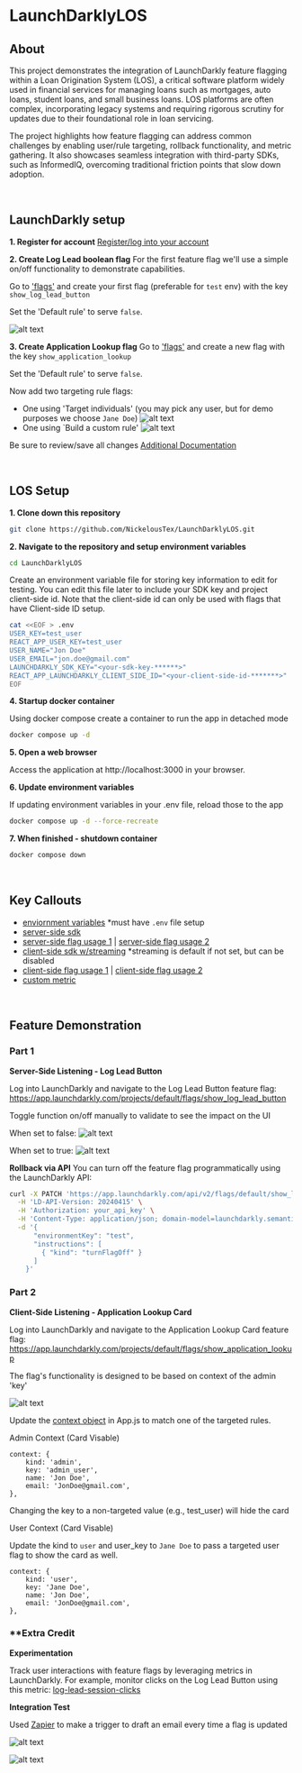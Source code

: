 # LaunchDarklyLOS

## About
This project demonstrates the integration of LaunchDarkly feature flagging within a Loan Origination System (LOS), a critical software platform widely used in financial services for managing loans such as mortgages, auto loans, student loans, and small business loans. LOS platforms are often complex, incorporating legacy systems and requiring rigorous scrutiny for updates due to their foundational role in loan servicing.

The project highlights how feature flagging can address common challenges by enabling user/rule targeting, rollback functionality, and metric gathering. It also showcases seamless integration with third-party SDKs, such as InformedIQ, overcoming traditional friction points that slow down adoption.

<br/>

## LaunchDarkly setup
**1. Register for account**
[Register/log into your account](https://app.launchdarkly.com/login)

**2. Create Log Lead boolean flag**
For the first feature flag we'll use a simple on/off functionality to demonstrate capabilities.

Go to ['flags'](https://app.launchdarkly.com/projects/default/flags) and create your first flag (preferable for `test` env) with the key `show_log_lead_button`

Set the 'Default rule' to serve `false`.

![alt text](https://github.com/NickelousTex/LaunchDarklyLOS/blob/main/src/common/images/LogLead_Setup.png "Log Lead Setup")

**3. Create Application Lookup flag**
Go to ['flags'](https://app.launchdarkly.com/projects/default/flags) and create a new flag with the key `show_application_lookup`

Set the 'Default rule' to serve `false`.

Now add two targeting rule flags:
- One using 'Target individuals' (you may pick any user, but for demo purposes we choose `Jane Doe`)
  ![alt text](https://github.com/NickelousTex/LaunchDarklyLOS/blob/main/src/common/images/TargetUser_Setup.png "Target User Setup")
- One using `Build a custom rule'
  ![alt text](https://github.com/NickelousTex/LaunchDarklyLOS/blob/main/src/common/images/AdminUser_Setup.png "Admin User Setup")

Be sure to review/save all changes
[Additional Documentation](https://launchdarkly.com/docs/home/)

<br/>

## LOS Setup
**1. Clone down this repository**

```sh
git clone https://github.com/NickelousTex/LaunchDarklyLOS.git
```

**2. Navigate to the repository and setup environment variables**

```sh
cd LaunchDarklyLOS
```

Create an environment variable file for storing key information to edit for testing. You can edit this file later to include your SDK key and project client-side id. Note that the client-side id can only be used with flags that have Client-side ID setup.
```sh
cat <<EOF > .env
USER_KEY=test_user
REACT_APP_USER_KEY=test_user
USER_NAME="Jon Doe"
USER_EMAIL="jon.doe@gmail.com"
LAUNCHDARKLY_SDK_KEY="<your-sdk-key-******>"
REACT_APP_LAUNCHDARKLY_CLIENT_SIDE_ID="<your-client-side-id-*******>" 
EOF
```

**4. Startup docker container**

Using docker compose create a container to run the app in detached mode
```sh
docker compose up -d
```

**5. Open a web browser**

Access the application at http://localhost:3000 in your browser.

**6. Update environment variables**

If updating environment variables in your .env file, reload those to the app
```sh
docker compose up -d --force-recreate	
```

**7. When finished - shutdown container**

```sh
docker compose down
```

<br/>

## Key Callouts
- [enviornment variables](https://github.com/NickelousTex/LaunchDarklyLOS/blob/main/server/server.js#L11-L16) *must have `.env` file setup 
- [server-side sdk](https://github.com/NickelousTex/LaunchDarklyLOS/blob/main/server/server.js#L23-L44)
- [server-side flag usage 1](https://github.com/NickelousTex/LaunchDarklyLOS/blob/main/client/components/UserActivities.js#L13-L26) | [server-side flag usage 2](https://github.com/NickelousTex/LaunchDarklyLOS/blob/main/client/components/UserActivities.js#L51-L57)
- [client-side sdk w/streaming](https://github.com/NickelousTex/LaunchDarklyLOS/blob/main/client/App.js#L7-L19) *streaming is default if not set, but can be disabled
- [client-side flag usage 1](https://github.com/NickelousTex/LaunchDarklyLOS/blob/main/client/components/Dashboard.js#L74-L79) | [client-side flag usage 2](https://github.com/NickelousTex/LaunchDarklyLOS/blob/main/client/components/Dashboard.js#L175-L182)
- [custom metric](https://github.com/NickelousTex/LaunchDarklyLOS/blob/main/client/components/UserActivities.js#L51-L72)


<br/>

## Feature Demonstration

### Part 1
**Server-Side Listening - Log Lead Button**

Log into LaunchDarkly and navigate to the Log Lead Button feature flag: https://app.launchdarkly.com/projects/default/flags/show_log_lead_button

Toggle function on/off manually to validate to see the impact on the UI

When set to false:
![alt text](https://github.com/NickelousTex/LaunchDarklyLOS/blob/main/src/common/images/LogLead_Absent.png "Log Lead missing")

When set to true:
![alt text](https://github.com/NickelousTex/LaunchDarklyLOS/blob/main/src/common/images/LogLead_Present.png "Log Lead present")

**Rollback via API**
You can turn off the feature flag programmatically using the LaunchDarkly API:
```sh
curl -X PATCH 'https://app.launchdarkly.com/api/v2/flags/default/show_log_lead_button' \
  -H 'LD-API-Version: 20240415' \
  -H 'Authorization: your_api_key' \
  -H 'Content-Type: application/json; domain-model=launchdarkly.semanticpatch' \
  -d '{
      "environmentKey": "test",
      "instructions": [
        { "kind": "turnFlagOff" }
      ]
    }'
```

### Part 2
**Client-Side Listening - Application Lookup Card**

Log into LaunchDarkly and navigate to the Application Lookup Card feature flag: https://app.launchdarkly.com/projects/default/flags/show_application_lookup

The flag's functionality is designed to be based on context of the admin 'key' 

![alt text](https://github.com/NickelousTex/LaunchDarklyLOS/blob/main/src/common/images/ApplicationLookup_rule.png "Application Lookup Card")

Update the [context object](https://github.com/NickelousTex/LaunchDarklyLOS/blob/nt-finalize/client/App.js#L10-L14) in App.js to match one of the targeted rules.


Admin Context (Card Visable)
```
context: {
    kind: 'admin',
    key: 'admin_user',
    name: 'Jon Doe',
    email: 'JonDoe@gmail.com',
},
```
Changing the key to a non-targeted value (e.g., test_user) will hide the card


User Context (Card Visable)

Update the kind to `user` and user_key to `Jane Doe` to pass a targeted user flag to show the card as well.
```
context: {
    kind: 'user',
    key: 'Jane Doe',
    name: 'Jon Doe',
    email: 'JonDoe@gmail.com',
},
```

### **Extra Credit
**Experimentation**

Track user interactions with feature flags by leveraging metrics in LaunchDarkly. For example, monitor clicks on the Log Lead Button using this metric:
[log-lead-session-clicks](https://app.launchdarkly.com/projects/default/metrics/log-lead-session-clicks/details?env=test&selected-env=test)

**Integration Test**

Used [Zapier](https://zapier.com/editor/291968418/published) to make a trigger to draft an email every time a flag is updated

![alt text](https://github.com/NickelousTex/LaunchDarklyLOS/blob/main/src/common/images/Zapier_Setup.png "Zapier Setup")

![alt text](https://github.com/NickelousTex/LaunchDarklyLOS/blob/main/src/common/images/DraftEmail_Example.png "Draft Email Example")
